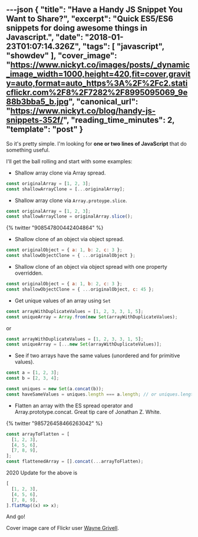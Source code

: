 ---json
{
  "title": "Have a Handy JS Snippet You Want to Share?",
  "excerpt": "Quick ES5/ES6 snippets for doing awesome things in Javascript.",
  "date": "2018-01-23T01:07:14.326Z",
  "tags": [
    "javascript",
    "showdev"
  ],
  "cover_image": "https://www.nickyt.co/images/posts/_dynamic_image_width=1000,height=420,fit=cover,gravity=auto,format=auto_https%3A%2F%2Fc2.staticflickr.com%2F8%2F7282%2F8995095069_9e88b3bba5_b.jpg",
  "canonical_url": "https://www.nickyt.co/blog/handy-js-snippets-352f/",
  "reading_time_minutes": 2,
  "template": "post"
}
---

So it's pretty simple. I'm looking for **one or two lines of JavaScript** that do something useful.

I'll get the ball rolling and start with some examples:

- Shallow array clone via Array spread.

```javascript
const originalArray = [1, 2, 3];
const shallowArrayClone = [...originalArray];
```

- Shallow array clone via `Array.protoype.slice`.

```javascript
const originalArray = [1, 2, 3];
const shallowArrayClone = originalArray.slice();
```

{% twitter "908547800442404864" %}

- Shallow clone of an object via object spread.

```javascript
const originalObject = { a: 1, b: 2, c: 3 };
const shallowObjectClone = { ...originalObject };
```

- Shallow clone of an object via object spread with one property overridden.

```javascript
const originalObject = { a: 1, b: 2, c: 3 };
const shallowObjectClone = { ...originalObject, c: 45 };
```

- Get unique values of an array using `Set`

```javascript
const arrayWithDuplicateValues = [1, 2, 3, 3, 1, 5];
const uniqueArray = Array.from(new Set(arrayWithDuplicateValues);
```

or

```javascript
const arrayWithDuplicateValues = [1, 2, 3, 3, 1, 5];
const uniqueArray = [...new Set(arrayWithDuplicateValues)];
```

- See if two arrays have the same values (unordered and for primitive values).

```javascript
const a = [1, 2, 3];
const b = [2, 3, 4];

const uniques = new Set(a.concat(b));
const haveSameValues = uniques.length === a.length; // or uniques.length === b.length;
```

- Flatten an array with the ES spread operator and Array.prototype.concat. Great tip care of Jonathan Z. White.

{% twitter "985726458466263042" %}

```javascript
const arrayToFlatten = [
  [1, 2, 3],
  [4, 5, 6],
  [7, 8, 9],
];
const flattenedArray = [].concat(...arrayToFlatten);
```

2020 Update for the above is

```javascript
[
  [1, 2, 3],
  [4, 5, 6],
  [7, 8, 9],
].flatMap((x) => x);
```

And go!

Cover image care of Flickr user [Wayne Grivell](https://www.flickr.com/photos/56462773@N07/8995095069/in/photolist-eGSdo2-eVj8Xm-F7SDKj-gyziYJ-5GmieA-aQjZ5Z-qB3MDY-gG1f-4CPscx-bdrdAv-Mcpb8-Ds5Ck5-UPFRjE-cooZaE-7JL9Ce-6hB26p-5JFmTS-aDC2mi-4RCrCE-8qaRq-adbMyX-8pCVMh-bnJfyw-sXQZ7-fnCVbL-4RCroh-dVzSH6-fckNay-pA6MdP-6VHf97-662aRZ-aiJwYD-9Liq36-pfXnJ2-81t4TV-fnoErz-76pUCy-aDFSfu-8GBKvz-dBM5-e4tTWW-9kHH6Q-r6hZzK-95uyfv-rdHr-qBJTsu-fc3tgQ-cwgbMh-7ZQGwo-UA7SdP).
